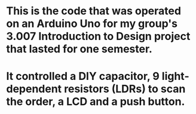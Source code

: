 # This is the code that was operated on an Arduino Uno for my group's 3.007 Introduction to Design project that lasted for one semester.
# It controlled a DIY capacitor, 9 light-dependent resistors (LDRs) to scan the order, a LCD and a push button.
